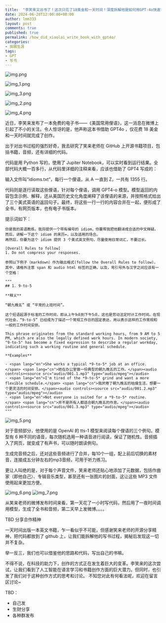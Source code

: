 ```yaml
---
title:  "李笑来又出书了！这次只花了18美金和一天时间！深度拆解他是如何用GPT-4o快速写书的"
date: 2024-06-28T12:00:00+08:00
author: lmm333
layout: post
comments: true
published: true
permalink: /how_did_xiaolai_write_book_with_gpt4o/
categories:
- 挨踢生涯
tags:
- GPT
- 写书
---
```

![img.png](../images/2024-06-28-how_did_xiaolai_write_book_with_gpt4o/img.png)

![img_1.png](../images/2024-06-28-how_did_xiaolai_write_book_with_gpt4o/img_1.png)

![img_3.png](../images/2024-06-28-how_did_xiaolai_write_book_with_gpt4o/img_3.png)

![img_2.png](../images/2024-06-28-how_did_xiaolai_write_book_with_gpt4o/img_2.png)

![img_4.png](../images/2024-06-28-how_did_xiaolai_write_book_with_gpt4o/img_4.png)

近日，李笑来发布了一本免费的电子书——《美国常用俚语》，这一消息在微博上引起了不小的关注。令人惊讶的是，他声称这本书借助 GPT4o ，仅花费 18 美金和一天时间就完成了创作。

出于对出书过程的强烈好奇，我去研究了笑来老师在 GitHub 上开源书籍项目，包括书籍，音频，还有详细的代码。
<!--more-->
代码是用 Python 写的，使用了 Jupiter Notebook，可以实时看到运行结果。全部代码大概一百多行，从代码里详细的注释来看，应该也借助了 GPT4 写成的：

输入文件叫“idioms.txt”，每行一个俚语，从 A 一直到 Z，一共有 1355 行。

代码则是逐行读取这些俚语，针对每个俚语，调用 GPT4-o 模型。模型返回的内容包含示例、解释，还从美国历史文化角度阐释了该俚语的来源，并按照格式给出了三个美式英语的返回句子。最终，将这些一行一行的内容合并在一起，便形成了全书，有网页版本，也有电子书版本。

提示词如下：
```
你是我的英语教练。我将提供一个带有编号的 idiom，你要帮我把他翻译成合适的中文释疑。
而后，讲解一下这个 idiom 的来历=，以及适用的场合。
再然后，你要为这个 idiom 提供 3 个美式英文例句，尽量使用日常词汇，不要过长。

[Overall Rules to follow]
1. Do not compress your responses.

参照以下例子（markdown）作为输出格式(follow the Overall Rules to follow)，
其中，请格外注意 span 和 audio html 标签的正确，以及，弯引号外与汉字之间应该有一个空格：

"""
## 1. 9-to-5 

**释义**

“朝九晚五” 或 “平常的上班时间”。

这个短语起源于标准的工作时间，即从上午9点到下午5点，这也是劳动法定时计工作时间。在现代社会，“9-to-5” 已经成为了描述一个常规工作日的固定表达，用以表示这样的工作常规和一般的工作时间安排。

This phrase originates from the standard working hours, from 9 AM to 5 PM, which are also the legally defined work hours. In modern society, "9-to-5" has become a fixed expression to describe a regular workday, indicating such a working routine and general schedule.

**Examples**

- <span lang="en">She works a typical *9-to-5* job at an office.</span> <span lang="cn">她在办公室做一份典型的朝九晚五的工作。</span><audio controls><source src="audio/001.1.mp3" type="audio/mpeg"></audio>
- <span lang="en">I'm tired of the *9-to-5* grind and want a more flexible schedule.</span> <span lang="cn">我厌倦了朝九晚五的枯燥生活，想要一个更灵活的时间安排。</span><audio controls><source src="audio/001.2.mp3" type="audio/mpeg"></audio>
- <span lang="en">Not everyone is suited for a *9-to-5* routine.</span> <span lang="cn">并不是所有人都适合朝九晚五的作息。</span><audio controls><source src="audio/001.3.mp3" type="audio/mpeg"></audio>
"""
```
![img_5.png](../images/2024-06-28-how_did_xiaolai_write_book_with_gpt4o/img_5.png)


对于音频部分，他使用的是 OpenAI 的 tts-1 模型来阅读每个俚语的三个例句。模型有 6 种不同的语音，每次随机选用一种语音进行阅读，保证了随机性。音频插入了网页，就变成了有声书，可以随时朗读例句。

生成完音频之后，还对这些音频进行了合并，每10个一组，配上前后切换的素材音，连接成五分钟左右的mp3音频，可用于听力练习。

更让人叫绝的是，对于每个声音文件，笑来老师还贴心地添加了元数据，包括作曲家（即他自己）、专辑音乐类型，甚至还有一张图片的封面，这让这些 MP3 文件使用起来更加方便。

![img_6.png](../images/2024-06-28-how_did_xiaolai_write_book_with_gpt4o/img_6.png)
![img_7.png](../images/2024-06-28-how_did_xiaolai_write_book_with_gpt4o/img_7.png)

从笑来老师的微博发布时间来看，第一天花了一小时写代码，然后用了一夜时间调用模型，生成了全书和音频，第二天早上发微博。。。。

TBD 分享合作精神

一天时间出版一本英文书籍，乍一看似乎不可能，但感谢笑来老师的开源分享精神，把代码都放到了 github 上，让我们能拆解他的写书过程，揭秘后发现这一切并不复杂。

举一反三，我们也可以借鉴他的思路和代码，写出自己的书嘛。

不得不说，在科技的助力下，创作的方式正在发生着巨大的变革。李笑来的这次尝试，让我们看到了人工智能在语言学习和书籍创作方面的巨大潜力。但同时，也引发了我们对于这种创作方式的思考和讨论。
不知您对此有何看法呢，欢迎在留言区讨论~

TBD：
- 自己发
- 生财分享
- 各种群发布